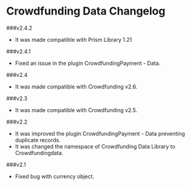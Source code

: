 Crowdfunding Data Changelog
===============================

###v2.4.2
* It was made compatible with Prism Library 1.21

###v2.4.1
* Fixed an issue in the plugin CrowdfundingPayment - Data.

###v2.4
* It was made compatible with Crowdfunding v2.6.

###v2.3
* It was made compatible with Crowdfunding v2.5.

###v2.2
* It was improved the plugin CrowdfundingPayment - Data preventing duplicate records.
* It was changed the namespace of Crowdfunding Data Library to Crowdfundingdata.

###v2.1
* Fixed bug with currency object.